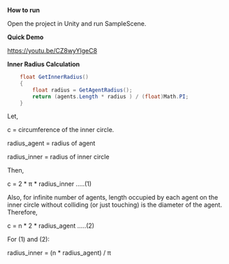 **How to run**

Open the project in Unity and run SampleScene.

**Quick Demo**

https://youtu.be/CZ8wyYlgeC8

**Inner Radius Calculation**
```c#
    float GetInnerRadius()
    {
        float radius = GetAgentRadius();
        return (agents.Length * radius ) / (float)Math.PI;
    }
```

Let,

c = circumference of the inner circle.

radius_agent = radius of agent

radius_inner = radius of inner circle

Then,

c = 2 * π * radius_inner .....(1)

Also, for infinite number of agents, length occupied by each agent on the inner circle without colliding (or just touching) is
the diameter of the agent. Therefore,

c = n * 2 * radius_agent .....(2)

For (1) and (2):

radius_inner = (n * radius_agent) / π

